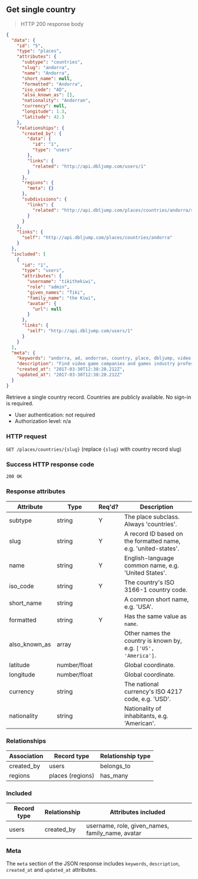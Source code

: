## <a name="countries_show"></a>Get single country

> HTTP 200 response body

```JSON
{
  "data": {
    "id": "5",
    "type": "places",
    "attributes": {
      "subtype": "countries",
      "slug": "andorra",
      "name": "Andorra",
      "short_name": null,
      "formatted": "Andorra",
      "iso_code": "AD",
      "also_known_as": [],
      "nationality": "Andorran",
      "currency": null,
      "longitude": 1.3,
      "latitude": 42.3
    },
    "relationships": {
      "created_by": {
        "data": {
          "id": "1",
          "type": "users"
        },
        "links": {
          "related": "http://api.dbljump.com/users/1"
        }
      },
      "regions": {
        "meta": {}
      },
      "subdivisions": {
        "links": {
          "related": "http://api.dbljump.com/places/countries/andorra/subdivisions"
        }
      }
    },
    "links": {
      "self": "http://api.dbljump.com/places/countries/andorra"
    }
  },
  "included": [
    {
      "id": "1",
      "type": "users",
      "attributes": {
        "username": "tikithekiwi",
        "role": "admin",
        "given_names": "Tiki",
        "family_name": "the Kiwi",
        "avatar": {
          "url": null
        }
      },
      "links": {
        "self": "http://api.dbljump.com/users/1"
      }
    }
  ],
  "meta": {
    "keywords": "andorra, ad, andorran, country, place, dbljump, video games, pc games, gaming",
    "description": "Find video game companies and games industry professionals from Andorra at Dbljump.",
    "created_at": "2017-03-30T12:38:20.212Z",
    "updated_at": "2017-03-30T12:38:20.212Z"
  }
}
```

Retrieve a single country record. Countries are publicly available. No sign-in is required.

* User authentication: not required
* Authorization level: n/a

### HTTP request

`GET /places/countries/{slug}` (replace `{slug}` with country record slug)

### Success HTTP response code

`200 OK`

### <a name="country_response_attrs"></a>Response attributes

Attribute | Type | Req'd? | Description
--------- | ---- | ------ | -----------
subtype | string | Y | The place subclass. Always 'countries'.
slug | string | Y | A record ID based on the formatted name, e.g. 'united-states'.
name | string | Y | English-language common name, e.g. 'United States'.
iso_code | string | Y | The country's ISO 3166-1 country code.
short_name | string | | A common short name, e.g. 'USA'.
formatted | string | Y | Has the same value as `name`.
also_known_as | array | | Other names the country is known by, e.g. `['US', 'America']`.
latitude | number/float | | Global coordinate.
longitude | number/float | | Global coordinate.
currency | string | | The national currency's ISO 4217 code, e.g. 'USD'.
nationality | string | | Nationality of inhabitants, e.g. 'American'.

### Relationships

Association | Record type | Relationship type
------------ | ---------- | -----------------
created_by | users | belongs_to
regions | places (regions) | has_many

### Included

Record type | Relationship | Attributes included
----------- | ------------ | -------------------
users | created_by | username, role, given_names, family_name, avatar

### Meta

The `meta` section of the JSON response includes `keywords`, `description`, `created_at` and `updated_at` attributes.
